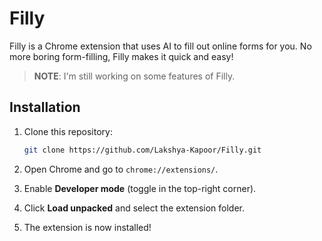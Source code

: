 # Filly

Filly is a Chrome extension that uses AI to fill out online forms for you. No more boring form-filling, Filly makes it quick and easy!

> **NOTE**: I'm still working on some features of Filly. 

## Installation

1. Clone this repository:

   ```sh
   git clone https://github.com/Lakshya-Kapoor/Filly.git
   ```

2. Open Chrome and go to `chrome://extensions/`.
3. Enable **Developer mode** (toggle in the top-right corner).
4. Click **Load unpacked** and select the extension folder.
5. The extension is now installed!
